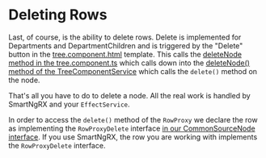 # Deleting Rows

Last, of course, is the ability to delete rows. Delete is implemented for Departments and DepartmentChildren and is triggered by the "Delete" button in the [tree.component.html](https://github.com/DaveMBush/SmartNgRX/blob/v-next/apps/demo/src/app/shared/components/tree/tree.component.html#L127-L134) template. This calls the [deleteNode method in the tree.component.ts](https://github.com/DaveMBush/SmartNgRX/blob/v-next/apps/demo/src/app/shared/components/tree/tree.component.ts#L94-L96) which calls down into the [deleteNode() method of the TreeComponentService](https://github.com/DaveMBush/SmartNgRX/blob/v-next/apps/demo/src/app/shared/components/tree/tree-component.service.ts#L114-L119) which calls the `delete()` method on the node.

That's all you have to do to delete a node. All the real work is handled by SmartNgRX and your `EffectService`.

In order to access the `delete()` method of the `RowProxy` we declare the row as implementing the `RowProxyDelete` interface [in our CommonSourceNode interface](https://github.com/DaveMBush/SmartNgRX/blob/v-next/apps/demo/src/app/shared/components/tree/common-source-node.interface.ts). If you use SmartNgRX, the row you are working with implements the `RowProxyDelete` interface.
